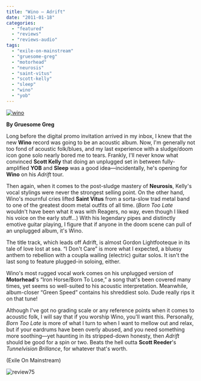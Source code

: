 ```yaml
---
title: "Wino – Adrift"
date: "2011-01-18"
categories: 
  - "featured"
  - "reviews"
  - "reviews-audio"
tags: 
  - "exile-on-mainstream"
  - "gruesome-greg"
  - "motorhead"
  - "neurosis"
  - "saint-vitus"
  - "scott-kelly"
  - "sleep"
  - "wino"
  - "yob"
---
```


[![](http://www.hellbound.ca/wp-content/uploads/2011/01/wino.jpg "wino")](http://www.hellbound.ca/wp-content/uploads/2011/01/wino.jpg)

**By Gruesome Greg**

Long before the digital promo invitation arrived in my inbox, I knew that the new **Wino** record was going to be an acoustic album. Now, I'm generally not too fond of acoustic folk/blues, and my last experience with a sludge/doom icon gone solo nearly bored me to tears. Frankly, I'll never know what convinced **Scott Kelly** that doing an unplugged set in between fully-amplified **YOB** and **Sleep** was a good idea—incidentally, he's opening for **Wino** on his _Adrift_ tour.

Then again, when it comes to the post-sludge mastery of **Neurosis**, Kelly's vocal stylings were never the strongest selling point. On the other hand, Wino's mournful cries lifted **Saint Vitus** from a sorta-slow trad metal band to one of the greatest doom metal outfits of all time. (_Born Too Late_ wouldn't have been what it was with Reagers, no way, even though I liked his voice on the early stuff...) With his legendary pipes and distinctly emotive guitar playing, I figure that if anyone in the doom scene can pull of an unplugged album, it's Wino.

The title track, which leads off Adrift, is almost Gordon Lightfooteque in its tale of love lost at sea. “I Don't Care” is more what I expected, a bluesy anthem to rebellion with a coupla wailing (electric) guitar solos. It isn't the last song to feature plugged-in soloing, either.

Wino's most rugged vocal work comes on his unplugged version of **Motorhead**'s “Iron Horse/Born To Lose,” a song that's been covered many times, yet seems so well-suited to his acoustic interpretation. Meanwhile, album-closer “Green Speed” contains his shreddiest solo. Dude really rips it on that tune!

Although I've got no grading scale or any reference points when it comes to acoustic folk, I will say that if you worship Wino, you'll want this. Personally, _Born Too Late_ is more of what I turn to when I want to mellow out and relax, but if your eardrums have been overly abused, and you need something more soothing—yet haunting in its stripped-down honesty, then _Adrift_ should be good for a spin or two. Beats the hell outta **Scott Reeder**'s _Tunnelvision Brillance_, for whatever that's worth.

(Exile On Mainstream)

![](http://www.hellbound.ca/wp-content/uploads/2009/09/review75.png "review75")
